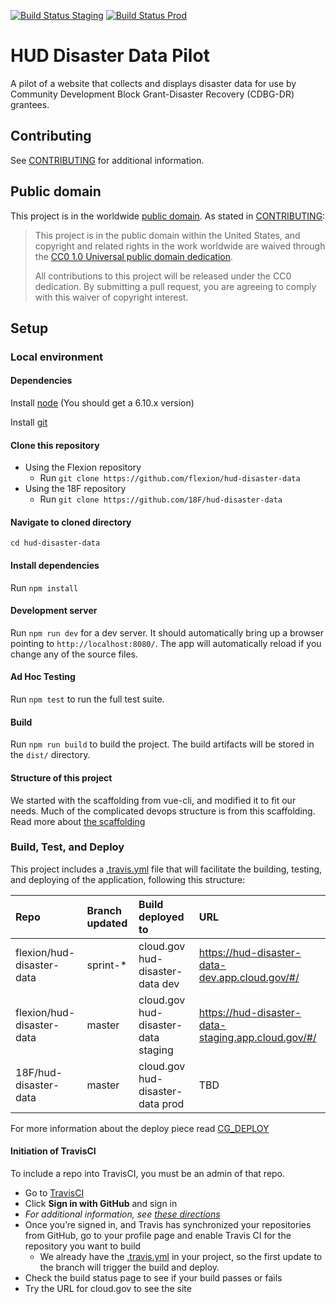 [![Build Status Staging](https://img.shields.io/travis/flexion/hud-disaster-data/master.svg?label=build-staging)](https://travis-ci.org/flexion/hud-disaster-data)
[![Build Status Prod](https://img.shields.io/travis/18F/hud-disaster-data/master.svg?label=build-prod)](https://travis-ci.org/18F/hud-disaster-data)

# HUD Disaster Data Pilot

A pilot of a website that collects and displays disaster data for use by Community Development Block Grant-Disaster Recovery (CDBG-DR) grantees.

## Contributing

See [CONTRIBUTING](CONTRIBUTING.md) for additional information.

## Public domain

This project is in the worldwide [public domain](LICENSE.md). As stated in [CONTRIBUTING](CONTRIBUTING.md):

> This project is in the public domain within the United States, and copyright and related rights in the work worldwide are waived through the [CC0 1.0 Universal public domain dedication](https://creativecommons.org/publicdomain/zero/1.0/).
>
> All contributions to this project will be released under the CC0 dedication. By submitting a pull request, you are agreeing to comply with this waiver of copyright interest.

## Setup
### Local environment
#### Dependencies
Install [node](https://nodejs.org/en/) (You should get a 6.10.x version)

Install [git](https://git-scm.com/)

#### Clone this repository

- Using the Flexion repository
  - Run `git clone https://github.com/flexion/hud-disaster-data`
- Using the 18F repository
  - Run `git clone https://github.com/18F/hud-disaster-data`

#### Navigate to cloned directory

`cd hud-disaster-data`

#### Install dependencies
Run `npm install`

#### Development server

Run `npm run dev` for a dev server. It should automatically bring up a browser pointing to `http://localhost:8080/`. The app will automatically reload if you change any of the source files.

#### Ad Hoc Testing

Run `npm test` to run the full test suite.

#### Build

Run `npm run build` to build the project. The build artifacts will be stored in the `dist/` directory.

#### Structure of this project

We started with the scaffolding from vue-cli, and modified it to fit our needs.  Much of the complicated devops structure is from this scaffolding.  Read more about [the scaffolding](./VUE_CLI_INIT.md)

### Build, Test, and Deploy
This project includes a [.travis.yml](.travis.yml) file that will facilitate the building, testing, and deploying of the application, following this structure:

| Repo                      | Branch updated | Build deployed to                   | URL
|:--------------------------|:---------------|:------------------------------------|:------------------------------|
| flexion/hud-disaster-data | sprint-*       | cloud.gov hud-disaster-data dev     |https://hud-disaster-data-dev.app.cloud.gov/#/ |
| flexion/hud-disaster-data | master         | cloud.gov hud-disaster-data staging |https://hud-disaster-data-staging.app.cloud.gov/#/ |
| 18F/hud-disaster-data     | master         | cloud.gov hud-disaster-data prod    | TBD  |

For more information about the deploy piece read [CG_DEPLOY](./CG_DEPLOY.md)

#### Initiation of TravisCI
To include a repo into TravisCI, you must be an admin of that repo.
- Go to [TravisCI](http://travis-ci.org)
- Click **Sign in with GitHub** and sign in
 - *For additional information, see [these directions](https://docs.travis-ci.com/user/getting-started/)*
- Once you’re signed in, and Travis has synchronized your repositories from GitHub, go to your profile page and enable Travis CI for the repository you want to build
  - We already have the [.travis.yml](.travis.yml) in your project, so the first update to the branch will trigger the build and deploy.
- Check the build status page to see if your build passes or fails
- Try the URL for cloud.gov to see the site
